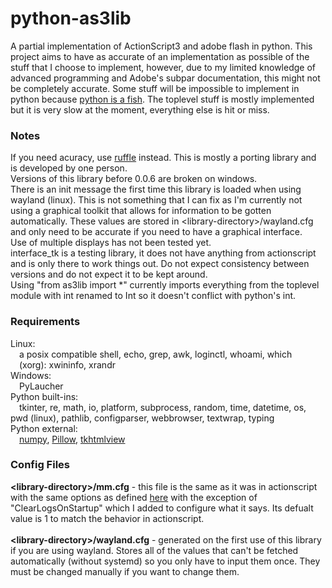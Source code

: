<h1>python-as3lib</h1>
A partial implementation of ActionScript3 and adobe flash in python. This project aims to have as accurate of an implementation as possible of the stuff that I choose to implement, however, due to my limited knowledge of advanced programming and Adobe's subpar documentation, this might not be completely accurate. Some stuff will be impossible to implement in python because <a href="https://docs.python.org/3/glossary.html#term-global-interpreter-lock">python is a fish</a>. The toplevel stuff is mostly implemented but it is very slow at the moment, everything else is hit or miss.
<h3>Notes</h3>
If you need acuracy, use <a href="https://ruffle.rs">ruffle</a> instead. This is mostly a porting library and is developed by one person.
<br>Versions of this library before 0.0.6 are broken on windows.
<br>There is an init message the first time this library is loaded when using wayland (linux). This is not something that I can fix as I'm currently not using a graphical toolkit that allows for information to be gotten automatically. These values are stored in &lt;library-directory&gt;/wayland.cfg and only need to be accurate if you need to have a graphical interface.
<br>Use of multiple displays has not been tested yet.
<br>interface_tk is a testing library, it does not have anything from actionscript and is only there to work things out. Do not expect consistency between versions and do not expect it to be kept around.
<br>Using "from as3lib import *" currently imports everything from the toplevel module with int renamed to Int so it doesn't conflict with python's int.
<h3>Requirements</h3>
Linux:
<br>&emsp;a posix compatible shell, echo, grep, awk, loginctl, whoami, which
<br>&emsp;(xorg): xwininfo, xrandr
<br>Windows:
<br>&emsp;PyLaucher
<br>Python built-ins:
<br>&emsp;tkinter, re, math, io, platform, subprocess, random, time, datetime, os, pwd (linux), pathlib, configparser, webbrowser, textwrap, typing
<br>Python external:
<br>&emsp;<a href="https://pypi.org/project/numpy">numpy</a>, <a href="https://pypi.org/project/Pillow">Pillow</a>, <a href="https://pypi.org/project/tkhtmlview">tkhtmlview</a>
<h3>Config Files</h3>
<b>&lt;library-directory&gt;/mm.cfg</b> - this file is the same as it was in actionscript with the same options as defined <a href="https://web.archive.org/web/20180227100916/helpx.adobe.com/flash-player/kb/configure-debugger-version-flash-player.html">here</a> with the exception of "ClearLogsOnStartup" which I added to configure what it says. Its defualt value is 1 to match the behavior in actionscript.
<br><br><b>&lt;library-directory&gt;/wayland.cfg</b> - generated on the first use of this library if you are using wayland. Stores all of the values that can't be fetched automatically (without systemd) so you only have to input them once. They must be changed manually if you want to change them.
